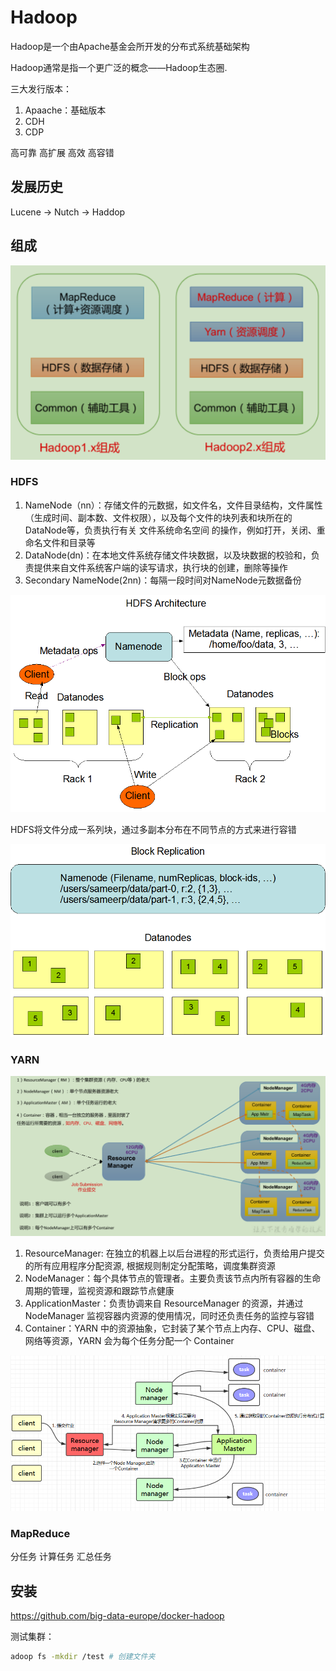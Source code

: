 # Hadoop

Hadoop是一个由Apache基金会所开发的分布式系统基础架构

Hadoop通常是指一个更广泛的概念——Hadoop生态圈.

三大发行版本：

1. Apaache：基础版本
2. CDH
3. CDP

高可靠 高扩展 高效 高容错

## 发展历史

Lucene -> Nutch -> Haddop

## 组成

![屏幕截图 2021-02-27 160605](/assets/屏幕截图%202021-02-27%20160605.png)

### HDFS

1. NameNode（nn）：存储文件的元数据，如文件名，文件目录结构，文件属性（生成时间、副本数、文件权限），以及每个文件的块列表和块所在的DataNode等，负责执行有关 文件系统命名空间 的操作，例如打开，关闭、重命名文件和目录等
2. DataNode(dn)：在本地文件系统存储文件块数据，以及块数据的校验和，负责提供来自文件系统客户端的读写请求，执行块的创建，删除等操作
3. Secondary NameNode(2nn)：每隔一段时间对NameNode元数据备份

![2021715151850](/assets/2021715151850.png)

HDFS将文件分成一系列块，通过多副本分布在不同节点的方式来进行容错

![2021715152241](/assets/2021715152241.png)

### YARN

![屏幕截图 2021-02-27 162140](/assets/屏幕截图%202021-02-27%20162140.png)

1. ResourceManager: 在独立的机器上以后台进程的形式运行，负责给用户提交的所有应用程序分配资源, 根据规则制定分配策略，调度集群资源
2. NodeManager：每个具体节点的管理者。主要负责该节点内所有容器的生命周期的管理，监视资源和跟踪节点健康
3. ApplicationMaster：负责协调来自 ResourceManager 的资源，并通过 NodeManager 监视容器内资源的使用情况，同时还负责任务的监控与容错
4. Container：YARN 中的资源抽象，它封装了某个节点上内存、CPU、磁盘、网络等资源，YARN 会为每个任务分配一个 Container

![2021715165830](/assets/2021715165830.png)

### MapReduce

分任务 计算任务 汇总任务

## 安装

<https://github.com/big-data-europe/docker-hadoop>

测试集群：

```sh
adoop fs -mkdir /test # 创建文件夹
```
